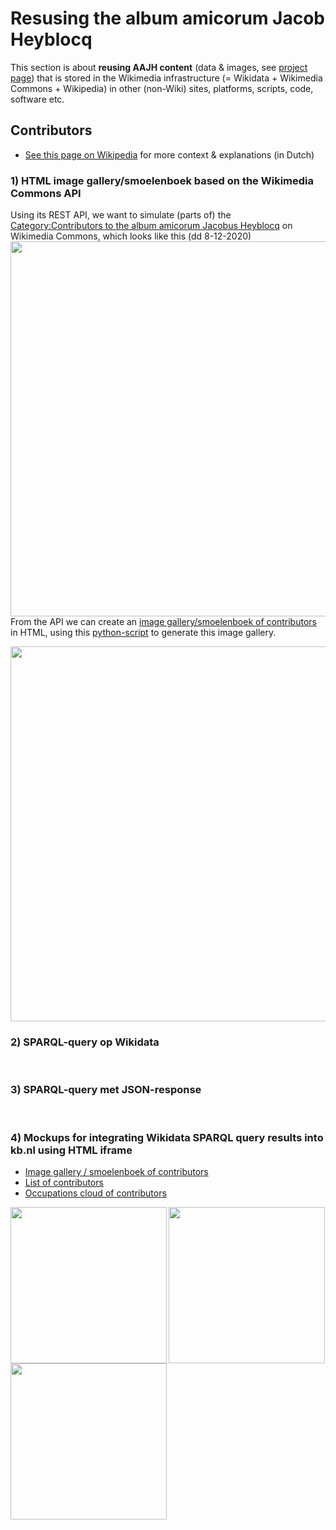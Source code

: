 # Resusing the album amicorum Jacob Heyblocq

This section is about **reusing AAJH content** (data & images, see [project page](https://www.wikidata.org/wiki/Wikidata:WikiProject_Alba_amicorum_National_Library_of_the_Netherlands/Jacob_Heyblocq)) that is stored in the Wikimedia infrastructure (= Wikidata + Wikimedia Commons + Wikipedia) in other (non-Wiki) sites, platforms, scripts, code, software etc.

## Contributors
* [See this page on Wikipedia](https://nl.wikipedia.org/wiki/Wikipedia:GLAM/Koninklijke_Bibliotheek_en_Nationaal_Archief/Topstukken/Hergebruik/Voorbeelden#Smoelenboek_van_de_bijdragers_aan_het_vriendenboek_van_Jacob_Heyblocq) for more context & explanations (in Dutch) 

### 1) HTML image gallery/smoelenboek based on the Wikimedia Commons API
Using its REST API, we want to simulate (parts of) the [Category:Contributors to the album amicorum Jacobus Heyblocq](https://commons.wikimedia.org/wiki/Category:Contributors_to_the_album_amicorum_Jacobus_Heyblocq) on Wikimedia Commons, which looks like this (dd 8-12-2020) [<img src="https://kbnlwikimedia.github.io/AlbaAmicorum/AlbumAmicorumJacobHeyblocq/reuse/images/Contributors to the album amicorum Jacobus Heyblocq - Smoelenboek - Wikimedia Commons Category - 08-12-2020.png" width="600" align="left"/>](https://commons.wikimedia.org/wiki/Category:Contributors_to_the_album_amicorum_Jacobus_Heyblocq)
<br clear="all"/>
From the API we can create an [image gallery/smoelenboek of contributors](https://kbnlwikimedia.github.io/AlbaAmicorum/AlbumAmicorumJacobHeyblocq/reuse/bijdragersAAJH-smoelenboek-CommmonsAPI.html) in HTML, using this [python-script](https://github.com/KBNLwikimedia/AlbumAmicorumJacobHeyblocq/blob/master/reuse/scripts/bijdragersAAJH-smoelenboek-CommonsAPI.py) to generate this image gallery.  

[<img src="https://kbnlwikimedia.github.io/AlbaAmicorum/AlbumAmicorumJacobHeyblocq/reuse/images/Contributors to the album amicorum Jacobus Heyblocq - Smoelenboek - CommmonsAPI - 31-12-2020.png" width="600" align="left"/>](https://kbnlwikimedia.github.io/AlbaAmicorum/AlbumAmicorumJacobHeyblocq/reuse/bijdragersAAJH-smoelenboek-CommmonsAPI.html)

<br clear="all"/>

### 2) SPARQL-query op Wikidata
<br clear="all"/>

### 3) SPARQL-query met JSON-response
<br clear="all"/>

### 4) Mockups for integrating Wikidata SPARQL query results into kb.nl using HTML iframe
* [Image gallery / smoelenboek of contributors](https://kbnlwikimedia.github.io/AlbaAmicorum/AlbumAmicorumJacobHeyblocq/reuse/bijdragersAAJH-smoelenboek-SparqlHTMLembed-mockupkbnl.html) 
* [List of contributors](https://kbnlwikimedia.github.io/AlbaAmicorum/AlbumAmicorumJacobHeyblocq/reuse/bijdragersAAJH-lijst-SparqlHTMLembed-mockupkbnl.html)
* [Occupations cloud of contributors](https://kbnlwikimedia.github.io/AlbaAmicorum/AlbumAmicorumJacobHeyblocq/reuse/bijdragersAAJH-beroepen-SparqlHTMLembed-mockupkbnl.html) 

[<img src="https://kbnlwikimedia.github.io/AlbaAmicorum/AlbumAmicorumJacobHeyblocq/reuse/images/Contributors to the album amicorum Jacobus Heyblocq - Smoelenboek - SparqlHTMLembed-mockupkbnl - 31-12-2020.png" height="250" align="left"/>](https://kbnlwikimedia.github.io/AlbaAmicorum/AlbumAmicorumJacobHeyblocq/reuse/bijdragersAAJH-smoelenboek-SparqlHTMLembed-mockupkbnl.html) [<img src="https://kbnlwikimedia.github.io/AlbaAmicorum/AlbumAmicorumJacobHeyblocq/reuse/images/Contributors to the album amicorum Jacobus Heyblocq - Lijst - SparqlHTMLembed-mockupkbnl - 31-12-2020.png" height="250"/>](https://kbnlwikimedia.github.io/AlbaAmicorum/AlbumAmicorumJacobHeyblocq/reuse/bijdragersAAJH-lijst-SparqlHTMLembed-mockupkbnl.html) [<img src="https://kbnlwikimedia.github.io/AlbaAmicorum/AlbumAmicorumJacobHeyblocq/reuse/images/Contributors to the album amicorum Jacobus Heyblocq - Beroepenwolk - SparqlHTMLembed-mockupkbnl - 31-12-2020.png" height="250"/>](https://kbnlwikimedia.github.io/AlbaAmicorum/AlbumAmicorumJacobHeyblocq/reuse/bijdragersAAJH-beroepen-SparqlHTMLembed-mockupkbnl.html )
